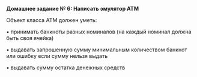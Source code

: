 <b>Домашнее задание № 6:
Написать эмулятор АТМ</b>

Объект класса АТМ должен уметь:

• принимать банкноты разных номиналов (на каждый номинал должна быть своя ячейка)

• выдавать запрошенную сумму минимальным количеством банкнот или ошибку если сумму нельзя выдать

• выдавать сумму остатка денежных средств